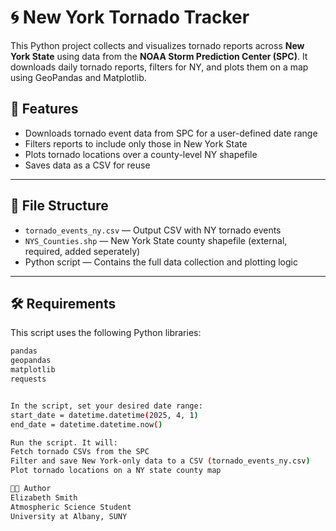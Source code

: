 # 🌀 New York Tornado Tracker

This Python project collects and visualizes tornado reports across **New York State** using data from the **NOAA Storm Prediction Center (SPC)**. It downloads daily tornado reports, filters for NY, and plots them on a map using GeoPandas and Matplotlib.

## 📌 Features

- Downloads tornado event data from SPC for a user-defined date range
- Filters reports to include only those in New York State
- Plots tornado locations over a county-level NY shapefile
- Saves data as a CSV for reuse

---

## 📂 File Structure

- `tornado_events_ny.csv` — Output CSV with NY tornado events
- `NYS_Counties.shp` — New York State county shapefile (external, required, added seperately)
- Python script — Contains the full data collection and plotting logic

---

## 🛠 Requirements

This script uses the following Python libraries:

```bash
pandas
geopandas
matplotlib
requests


In the script, set your desired date range:
start_date = datetime.datetime(2025, 4, 1)
end_date = datetime.datetime.now()

Run the script. It will:
Fetch tornado CSVs from the SPC
Filter and save New York-only data to a CSV (tornado_events_ny.csv)
Plot tornado locations on a NY state county map

👩‍💻 Author
Elizabeth Smith
Atmospheric Science Student
University at Albany, SUNY

